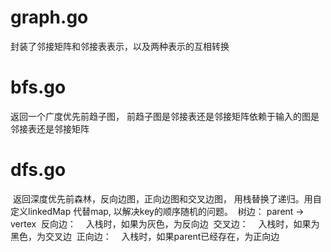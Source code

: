 # graph.go
  
  封装了邻接矩阵和邻接表表示，以及两种表示的互相转换
  
# bfs.go
  
  返回一个广度优先前趋子图， 前趋子图是邻接表还是邻接矩阵依赖于输入的图是邻接表还是邻接矩阵
  
# dfs.go
  返回深度优先前森林，反向边图，正向边图和交叉边图， 用栈替换了递归。用自定义linkedMap 代替map, 以解决key的顺序随机的问题。
  树边：
    parent -> vertex
  反向边：
    入栈时，如果为灰色，为反向边
  交叉边：
    入栈时，如果为黑色，为交叉边
  正向边：
    入栈时，如果parent已经存在，为正向边
